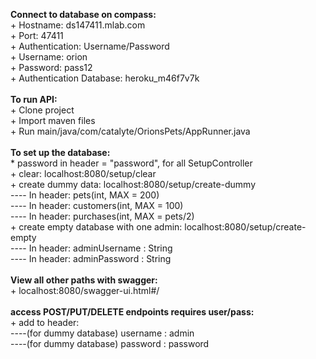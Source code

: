 <strong>Connect to database on compass:</strong><br/>
    + Hostname: ds147411.mlab.com<br/>
    + Port: 47411<br/>
    + Authentication: Username/Password<br/>
    + Username: orion<br/>
    + Password: pass12<br/>
    + Authentication Database: heroku_m46f7v7k<br/>
<br/>
<strong>To run API:</strong><br/>
    + Clone project<br/>
    + Import maven files<br/>
    + Run main/java/com/catalyte/OrionsPets/AppRunner.java<br/>
<br/>
<strong>To set up the database:</strong><br/>
    * password in header = "password", for all SetupController<br/>
    + clear: localhost:8080/setup/clear<br/>
    + create dummy data: localhost:8080/setup/create-dummy<br/>
    ---- In header: pets(int, MAX = 200)<br/>
    ---- In header: customers(int, MAX = 100)<br/>
    ---- In header: purchases(int, MAX = pets/2)<br/>
    + create empty database with one admin: localhost:8080/setup/create-empty<br/>
    ---- In header: adminUsername : String<br/>
    ---- In header: adminPassword : String<br/>
<br/>
<strong>View all other paths with swagger:</strong><br/>
    + localhost:8080/swagger-ui.html#/<br/>
<br/>
<strong>access POST/PUT/DELETE endpoints requires user/pass:</strong><br/>
    + add to header:<br/>
    ----(for dummy database) username : admin<br/>
    ----(for dummy database) password : password
    
